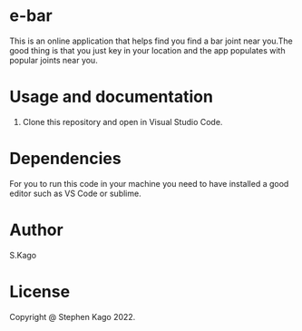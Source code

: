 # e-bar
This is an online application that helps find you find a bar joint near you.The good thing is that you just key in your location and the app populates with popular joints near you.

# Usage and documentation
1. Clone this repository and open in Visual Studio Code.

# Dependencies
For you to run this code in your machine you need to have installed a good editor such as VS Code or sublime.

# Author
S.Kago

# License
Copyright @ Stephen Kago 2022.